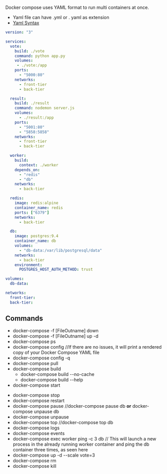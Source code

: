 Docker compose uses YAML format to run multi containers at once.

- Yaml file can have .yml or .  yaml as extension
- [Yaml Syntax](https://docs.ansible.com/ansible/latest/reference_appendices/YAMLSyntax.html)


```yml
version: "3"

services:
  vote:
    build: ./vote
    command: python app.py
    volumes:
     - ./vote:/app
    ports:
      - "5000:80"
    networks:
      - front-tier
      - back-tier

  result:
    build: ./result
    command: nodemon server.js
    volumes:
      - ./result:/app
    ports:
      - "5001:80"
      - "5858:5858"
    networks:
      - front-tier
      - back-tier

  worker:
    build:
      context: ./worker
    depends_on:
      - "redis"
      - "db"
    networks:
      - back-tier

  redis:
    image: redis:alpine
    container_name: redis
    ports: ["6379"]
    networks:
      - back-tier

  db:
    image: postgres:9.4
    container_name: db
    volumes:
      - "db-data:/var/lib/postgresql/data"
    networks:
      - back-tier
    environment:
      POSTGRES_HOST_AUTH_METHOD: trust

volumes:
  db-data:

networks:
  front-tier:
  back-tier:
```

##  Commands

* docker-compose -f \[FileOutname\] down
* docker-compose -f \[FileOutname\] up -d
* docker-compose ps
* docker-compose config //If there are no issues, it will print a rendered copy of your Docker Compose YAML file
* docker-compose config -q
* docker-compose pull
* docker-compose build
	* docker-compose build --no-cache
	* docker-compose build --help
* docker-compose start
- docker-compose stop
- docker-compose restart
- docker-compose pause //docker-compose pause db **or** docker-compose unpause db
- docker-compose unpause
- docker-compose top //docker-compose top db
- docker-compose logs
- docker-compose events
- docker-compose exec worker ping -c 3 db // This will launch a new process in the already running worker container and ping the db container three times, as seen here
- docker-compose up -d --scale vote=3
- docker-compose rm
- docker-compose kill